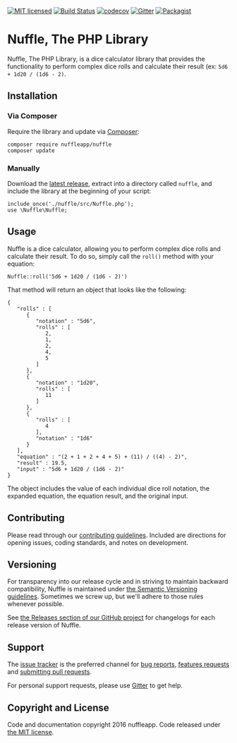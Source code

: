 [![MIT licensed](https://img.shields.io/badge/license-MIT-blue.svg)](LICENSE) [![Build Status](https://travis-ci.org/nuffleapp/nuffle-php.svg?branch=master)](https://travis-ci.org/nuffleapp/nuffle-php) [![codecov](https://codecov.io/gh/nuffleapp/nuffle-php/branch/master/graph/badge.svg)](https://codecov.io/gh/nuffleapp/nuffle-php) [![Gitter](https://badges.gitter.im/nuffleapp/nuffle-php.svg)](https://gitter.im/nuffleapp/nuffle-php?utm_source=badge&utm_medium=badge&utm_campaign=pr-badge&utm_content=body_badge) [![Packagist](https://img.shields.io/packagist/v/nuffleapp/nuffle.svg?maxAge=2592000)](https://packagist.org/packages/nuffleapp/nuffle)


# Nuffle, The PHP Library

Nuffle, The PHP Library, is a dice calculator library that provides the functionality to perform complex dice rolls and calculate their result (ex: `5d6 + 1d20 / (1d6 - 2)`.


## Installation

### Via Composer

Require the library and update via [Composer](https://getcomposer.org/):

```
composer require nuffleapp/nuffle
composer update
```

### Manually

Download the [latest release](https://github.com/nuffleapp/nuffle-php/archive/master.zip), extract into a directory called `nuffle`, and include the library at the beginning of your script:

```
include_once('./nuffle/src/Nuffle.php');
use \Nuffle\Nuffle;
```

## Usage

Nuffle is a dice calculator, allowing you to perform complex dice rolls and calculate their result. To do so, simply call the `roll()` method with your equation:

```
Nuffle::roll('5d6 + 1d20 / (1d6 - 2)')
```

That method will return an object that looks like the following:

```
{
   "rolls" : [
      {
         "notation" : "5d6",
         "rolls" : [
            2,
            1,
            2,
            4,
            5
         ]
      },
      {
         "notation" : "1d20",
         "rolls" : [
            11
         ]
      },
      {
         "rolls" : [
            4
         ],
         "notation" : "1d6"
      }
   ],
   "equation" : "(2 + 1 + 2 + 4 + 5) + (11) / ((4) - 2)",
   "result" : 19.5,
   "input" : "5d6 + 1d20 / (1d6 - 2)"
}
```

The object includes the value of each individual dice roll notation, the expanded equation, the equation result, and the original input.

## Contributing

Please read through our [contributing guidelines](CONTRIBUTING.md). Included are directions for opening issues, coding standards, and notes on development.


## Versioning

For transparency into our release cycle and in striving to maintain backward compatibility, Nuffle is maintained under [the Semantic Versioning guidelines](http://semver.org/). Sometimes we screw up, but we'll adhere to those rules whenever possible.

See [the Releases section of our GitHub project](https://github.com/nuffleapp/nuffle-php/releases) for changelogs for each release version of Nuffle.


## Support

The [issue tracker](https://github.com/nuffleapp/nuffle-php/issues) is
the preferred channel for [bug reports](#bug-reports), [features requests](#feature-requests)
and [submitting pull requests](#pull-requests).

For personal support requests, please use [Gitter](https://gitter.im/nuffleapp/nuffle-php) to get help.


## Copyright and License

Code and documentation copyright 2016 nuffleapp. Code released under [the MIT license](LICENSE).
